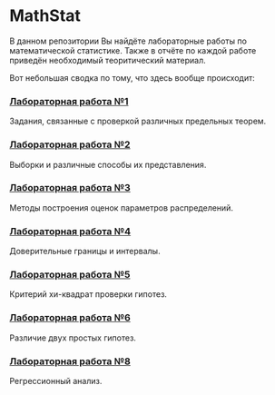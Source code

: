 # MathStat

В данном репозитории Вы найдёте лабораторные работы по математической статистике. Также в отчёте по каждой работе приведён необходимый теоритический материал.

Вот небольшая сводка по тому, что здесь вообще происходит:

### [Лабораторная работа №1](https://github.com/ALex2002Sim/MathStat/blob/main/%D0%A1%D0%B8%D0%BC%D0%B0%D0%BA%D0%BE%D0%B2%20%D0%9B%D0%A0%201%20(%D0%9C%D0%B0%D1%82%D0%A1%D1%82%D0%B0%D1%82).pdf)

Задания, связанные с проверкой различных предельных теорем.

### [Лабораторная работа №2]()

Выборки и различные способы их представления.

### [Лабораторная работа №3]()

Методы построения оценок параметров распределений.

### [Лабораторная работа №4]()

Доверительные границы и интервалы.

### [Лабораторная работа №5]()

Критерий хи-квадрат проверки гипотез.

### [Лабораторная работа №6]()

Различие двух простых гипотез.

### [Лабораторная работа №8]()

Регрессионный анализ.
